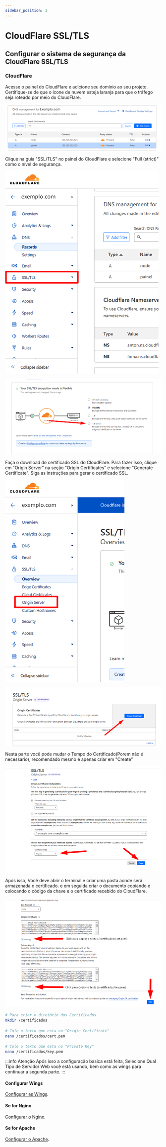```yaml
---
sidebar_position: 2
---
```


# CloudFlare SSL/TLS

## Configurar o sistema de segurança da CloudFlare SSL/TLS

### CloudFlare

Acesse o painel do CloudFlare e adicione seu domínio ao seu projeto. Certifique-se de que o ícone de nuvem esteja laranja para que o tráfego seja roteado por meio do CloudFlare.

![imagem](./img/dns_proxied.png)

Clique na guia "SSL/TLS" no painel do CloudFlare e selecione "Full (strict)" como o nível de segurança.

![imagem](./img/ssl-tls.png)

![imagem](./img/completo-estrito.png)

Faça o download do certificado SSL do CloudFlare. Para fazer isso, clique em "Origin Server" na seção "Origin Certificates" e selecione "Generate Certificate". Siga as instruções para gerar o certificado SSL.

![imagem](./img/origen-server.png)

![imagem](./img/gerate-cert.png)

Nesta parte você pode mudar o Tempo do Certificado(Porem não é necessario), recomendado mesmo é apenas criar em "Create"

![imagem](./img/create-cert.png)

Após isso, Você deve abrir o terminal e criar uma pasta aonde será armazenada o certificado. e em seguida criar o documento copiando e colocando o código da chave e o certificado recebido do CloudFlare.

![imagem](./img/cert-key-pem.png)

```bash
# Para criar o diretório dos Certificados
mkdir /certificados

# Cole o texto que esta no "Origin Certificate"
nano /certificados/cert.pem

# Cole o texto que esta no "Private Key"
nano /certificados/key.pem
```

:::info Atenção
Após isso a configuração basica está feita, Selecione Qual Tipo de Servidor Web você está usando, bem como as wings para continuar a segunda parte.
:::

#### Configurar Wings

[Configurar as Wings](/docs/4%20-%20Guias%20Extras/1%20-%20CloudFlare%20CDN/wings-ssl-tls.md).

#### Se for Nginx

[Configurar o Nginx](/docs/4%20-%20Guias%20Extras/1%20-%20CloudFlare%20CDN/3%20-%20Servidor%20Web/nginx-ssl.md).

#### Se for Apache

[Configurar o Apache](/docs/4%20-%20Guias%20Extras/1%20-%20CloudFlare%20CDN/3%20-%20Servidor%20Web/apache-ssl.md).